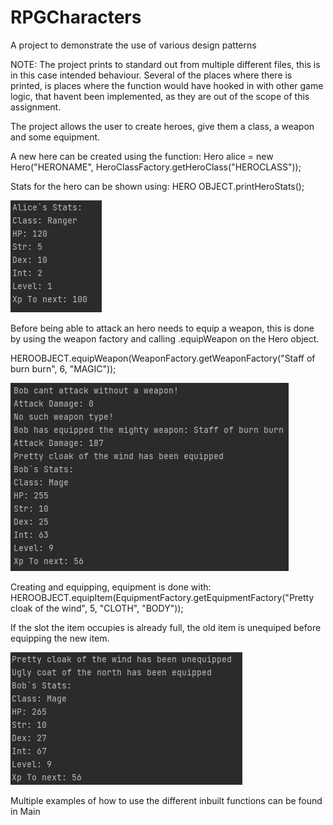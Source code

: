 # RPGCharacters
A project to demonstrate the use of various design patterns 

NOTE: The project prints to standard out from multiple different files, this is in this case intended behaviour. 
Several of the places where there is printed, is places where the function would have hooked in with other game logic, 
that havent been implemented, as they are out of the scope of this assignment.

The project allows the user to create heroes, give them a class, a weapon and some equipment.

A new here can be created using the function:
Hero alice = new Hero("HERONAME", HeroClassFactory.getHeroClass("HEROCLASS"));

Stats for the hero can be shown using: HERO OBJECT.printHeroStats();

![img.png](images/heroStats.png)

Before being able to attack an hero needs to equip a weapon, this is done by using the weapon factory and 
calling .equipWeapon on the Hero object.  

HEROOBJECT.equipWeapon(WeaponFactory.getWeaponFactory("Staff of burn burn", 6, "MAGIC"));

![img.png](images/weaponEquip.png)

Creating and equipping, equipment is done with:
HEROOBJECT.equipItem(EquipmentFactory.getEquipmentFactory("Pretty cloak of the wind",
5, "CLOTH", "BODY"));

If the slot the item occupies is already full, the old item is unequiped before equipping the new item.

![img.png](images/equipUnequip.png)

Multiple examples of how to use the different inbuilt functions can be found in Main